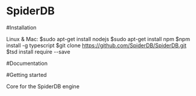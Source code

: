 # SpiderDB

#Installation

Linux & Mac:
    $sudo apt-get install nodejs
    $sudo apt-get install npm
    $npm install -g typescript
    $git clone https://github.com/SpiderDB/SpiderDB.git
    $tsd install require --save

#Documentation


#Getting started

Core for the SpiderDB engine
